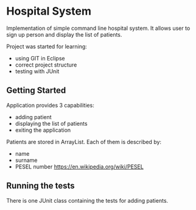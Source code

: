 
# Hospital System

Implementation of simple command line hospital system. It allows user to sign up person and display the list of patients.

Project was started for learning:
* using GIT in Eclipse
* correct project structure
* testing with JUnit

## Getting Started

Application provides 3 capabilities:
* adding patient
* displaying the list of patients
* exiting the application 

Patients are stored in ArrayList. Each of them is described by:
* name
* surname
* PESEL number https://en.wikipedia.org/wiki/PESEL


## Running the tests

There is one JUnit class containing the tests for adding patients. 
